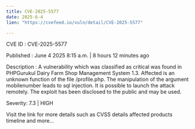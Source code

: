 ```yaml
---
title: CVE-2025-5577
date: 2025-6-4
lien: "https://cvefeed.io/vuln/detail/CVE-2025-5577"

---
```


CVE ID : CVE-2025-5577

Published :  June 4
2025
8:15 a.m. | 8 hours
12 minutes ago

Description : A vulnerability
which was classified as critical
was found in PHPGurukul Dairy Farm Shop Management System 1.3. Affected is an unknown function of the file /profile.php. The manipulation of the argument mobilenumber leads to sql injection. It is possible to launch the attack remotely. The exploit has been disclosed to the public and may be used.

Severity: 7.3 | HIGH

Visit the link for more details
such as CVSS details
affected products
timeline
and more...
